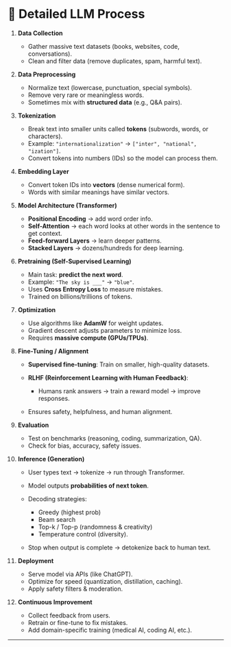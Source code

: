 

# 🔄 Detailed LLM Process

1. **Data Collection**

   * Gather massive text datasets (books, websites, code, conversations).
   * Clean and filter data (remove duplicates, spam, harmful text).

2. **Data Preprocessing**

   * Normalize text (lowercase, punctuation, special symbols).
   * Remove very rare or meaningless words.
   * Sometimes mix with **structured data** (e.g., Q\&A pairs).

3. **Tokenization**

   * Break text into smaller units called **tokens** (subwords, words, or characters).
   * Example: `"internationalization"` → `["inter", "national", "ization"]`.
   * Convert tokens into numbers (IDs) so the model can process them.

4. **Embedding Layer**

   * Convert token IDs into **vectors** (dense numerical form).
   * Words with similar meanings have similar vectors.

5. **Model Architecture (Transformer)**

   * **Positional Encoding** → add word order info.
   * **Self-Attention** → each word looks at other words in the sentence to get context.
   * **Feed-forward Layers** → learn deeper patterns.
   * **Stacked Layers** → dozens/hundreds for deep learning.

6. **Pretraining (Self-Supervised Learning)**

   * Main task: **predict the next word**.
   * Example: `"The sky is ___"` → `"blue"`.
   * Uses **Cross Entropy Loss** to measure mistakes.
   * Trained on billions/trillions of tokens.

7. **Optimization**

   * Use algorithms like **AdamW** for weight updates.
   * Gradient descent adjusts parameters to minimize loss.
   * Requires **massive compute (GPUs/TPUs)**.

8. **Fine-Tuning / Alignment**

   * **Supervised fine-tuning**: Train on smaller, high-quality datasets.
   * **RLHF (Reinforcement Learning with Human Feedback)**:

     * Humans rank answers → train a reward model → improve responses.
   * Ensures safety, helpfulness, and human alignment.

9. **Evaluation**

   * Test on benchmarks (reasoning, coding, summarization, QA).
   * Check for bias, accuracy, safety issues.

10. **Inference (Generation)**

    * User types text → tokenize → run through Transformer.
    * Model outputs **probabilities of next token**.
    * Decoding strategies:

      * Greedy (highest prob)
      * Beam search
      * Top-k / Top-p (randomness & creativity)
      * Temperature control (diversity).
    * Stop when output is complete → detokenize back to human text.

11. **Deployment**

    * Serve model via APIs (like ChatGPT).
    * Optimize for speed (quantization, distillation, caching).
    * Apply safety filters & moderation.

12. **Continuous Improvement**

    * Collect feedback from users.
    * Retrain or fine-tune to fix mistakes.
    * Add domain-specific training (medical AI, coding AI, etc.).

---


